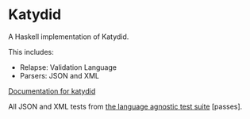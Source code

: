# Katydid

A Haskell implementation of Katydid.

This includes:

  - Relapse: Validation Language 
  - Parsers: JSON and XML

[Documentation for katydid](http://katydid.github.io/)

All JSON and XML tests from [the language agnostic test suite](https://github.com/katydid/testsuite) [passes].